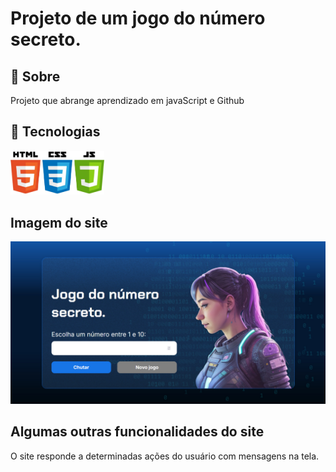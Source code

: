 <h1>Projeto de um jogo do número secreto.</h1>

<h2>📖 Sobre</h2>
<p>Projeto que abrange aprendizado em javaScript e Github</p>

## 🚀 Tecnologias
<img src="imagensReadme\logosComNome.png" alt="Logos da tecnologias utilizadas" width="150">

<h2>Imagem do site</h2>
<img src="imagensReadme\printTelaJogo.jpg" alt="Printscreen do site desenvolvido">

<h2> Algumas outras funcionalidades do site </h2>
<p>O site responde a determinadas ações do usuário com mensagens na tela.</p>
